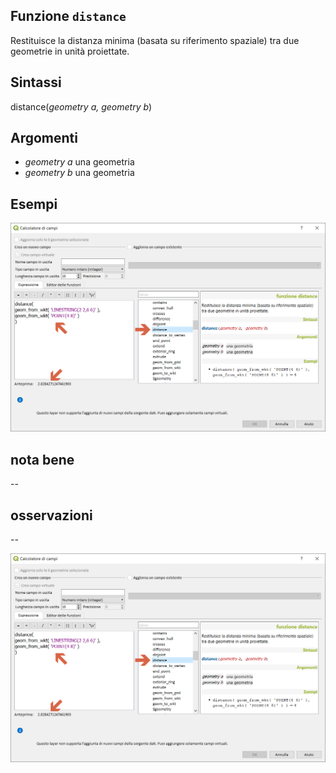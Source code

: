 ## Funzione `distance`

Restituisce la distanza minima (basata su riferimento spaziale) tra due geometrie in unità proiettate.

## Sintassi

distance(_geometry a, geometry b_)

## Argomenti

* _geometry a_ una geometria
* _geometry b_ una geometria


## Esempi

<img src="/img/geometria/distance/distance1.png">

## nota bene

--

## osservazioni

--

<img src="/img/geometria/distance/distance1.png">